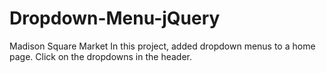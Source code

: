 # Dropdown-Menu-jQuery
Madison Square Market In this project, 
added dropdown menus to a home page. 
Click on the dropdowns in the header.
